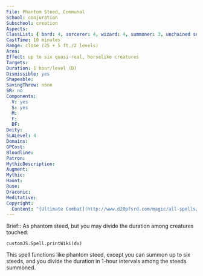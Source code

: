 ```yaml
---
File: Phantom Steed, Communal
School: conjuration
Subschool: creation
Aspects: 
ClassList: { bard: 4, sorcerer: 4, wizard: 4, summoner: 3, unchained summoner: 3, occultist: 4, spiritualist: 4 }
CastTime: 10 minutes
Range: close (25 + 5 ft./2 levels)
Area: 
Effect: up to six quasi-real, horselike creatures
Targets: 
Duration: 1 hour/level (D)
Dismissible: yes
Shapeable: 
SavingThrow: none
SR: no
Components:
  V: yes
  S: yes
  M: 
  F: 
  DF: 
Deity: 
SLALevel: 4
Domains: 
GPCost: 
Bloodline: 
Patron: 
MythicDescription: 
Augment: 
Mythic: 
Haunt: 
Ruse: 
Draconic: 
Meditative: 
Copyright:
  Content: "[Ultimate Combat](http://www.d20pfsrd.com/magic/all-spells/p/phantom-steed#TOC-Phantom-Steed-Communal)"
---
```

Brief:: As phantom steed, but you may divide the duration among creatures touched.

```dataviewjs
customJS.Spell.printWiki(dv)
```

This spell functions like phantom steed, except you can summon up to six steeds, and you divide the duration in 1-hour intervals among the steeds summoned.
